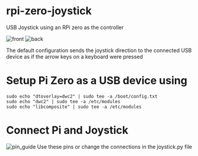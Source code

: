 # rpi-zero-joystick
USB Joystick using an RPi zero as the controller

![front](https://user-images.githubusercontent.com/9079958/203825713-0c92cdd8-e0c5-41dc-a1be-481c72eb6f3f.jpg)
![back](https://user-images.githubusercontent.com/9079958/203825724-0f0f1d84-456d-44ae-966c-154d751dac32.jpg)

The default configuration sends the joystick direction to the connected USB device as if the arrow keys on a keyboard were pressed

# Setup Pi Zero as a USB device using
```
sudo echo "dtoverlay=dwc2" | sudo tee -a /boot/config.txt
sudo echo "dwc2" | sudo tee -a /etc/modules
sudo echo "libcomposite" | sudo tee -a /etc/modules
```

# Connect Pi and Joystick
![pin_guide](https://user-images.githubusercontent.com/9079958/203833725-930b8ebe-c719-4736-a3ca-f6de4dd2146d.png)
Use these pins or change the connections in the joystick.py file
